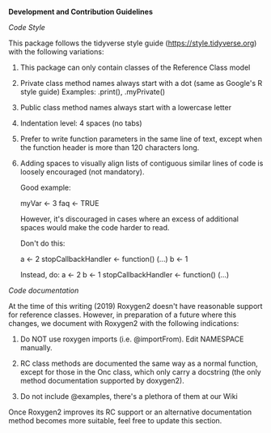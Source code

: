 **Development and Contribution Guidelines**

*Code Style*

This package follows the tidyverse style guide (https://style.tidyverse.org)
with the following variations:

1. This package can only contain classes of the Reference Class model

2. Private class method names always start with a dot (same as Google's R style guide)
   Examples: .print(), .myPrivate()

3. Public class method names always start with a lowercase letter

4. Indentation level: 4 spaces (no tabs)

5. Prefer to write function parameters in the same line of text, except when
   the function header is more than 120 characters long.

6. Adding spaces to visually align lists of contiguous similar lines of code is
   loosely encouraged (not mandatory).
   
   Good example:
   
      myVar <- 3
      faq   <- TRUE
   
   However, it's discouraged in cases where an excess of additional spaces would make
   the code harder to read.
   
   Don't do this:
   
      a                   <- 2
      stopCallbackHandler <- function() (...)
      b                   <- 1
   
   Instead, do:
      a <- 2
      b <- 1
      stopCallbackHandler <- function() (...)
      

*Code documentation*

At the time of this writing (2019) Roxygen2 doesn't have reasonable support for
reference classes. However, in preparation of a future where this changes,
we document with Roxygen2 with the following indications:

1. Do NOT use roxygen imports (i.e. @importFrom). Edit NAMESPACE manually.

2. RC class methods are documented the same way as a normal function, except for
   those in the Onc class, which only carry a docstring (the only method 
   documentation supported by doxygen2).

3. Do not include @examples, there's a plethora of them at our Wiki

Once Roxygen2 improves its RC support or an alternative documentation method becomes
more suitable, feel free to update this section.
